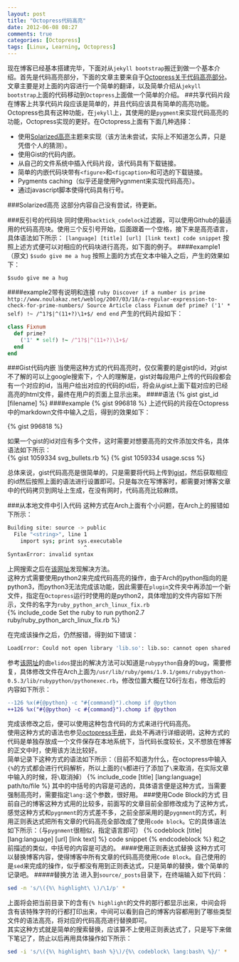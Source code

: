 ```yaml
---
layout: post
title: "Octopress代码高亮"
date: 2012-06-08 08:27
comments: true
categories: [Octopress]
tags: [Linux, Learning, Octopress]
---
```

现在博客已经基本搭建完毕，下面对从`jekyll bootstrap`搬迁到做一个基本介绍。首先是代码高亮部分，下面的文章主要来自于[Octopress关于代码高亮部分][lab1]。文章主要是对上面的内容进行一个简单的翻译，以及简单介绍从`jekyll bootstrap`上面的代码移动到`Octopress`上面做一个简单的介绍。
##共享代码片段
在博客上共享代码片段应该是简单的，并且代码应该具有简单的高亮功能。Octopress也具有这种功能，在`jekyll`上，其使用的是`pygment`来实现代码高亮的功能，Octopress实现的更好。在Octopress上面有下面几种选择：   
* 使用[Solarized高亮][lab2]主题来实现（该方法未尝试，实际上不知道怎么弄，只是凭借个人的猜测）。
* 使用Gist的代码内嵌。
* 从自己的文件系统中插入代码片段，该代码具有下载链接。
* 简单的内嵌代码块带有`<figure>`和`<figcaption>`和可选的下载链接。
* Pygments caching（似乎还是使用Pygnment来实现代码高亮）。
* 通过javascript脚本使得代码具有行号。

<!--more-->
###Solarized高亮
这部分内容自己没有尝试，待更新。

###反引号的代码块
同时使用`backtick_codelock`过滤器，可以使用Github的最适用的代码高亮块。使用三个反引号开始，后面跟着一个空格，接下来是高亮语言，具体语法如下所示：
      ``` [language] [title] [url] [link text]
      code snippet
      ```
按照上述方式便可以对相应的代码块进行高亮，如下面的例子。
####example1（原文)
     ```
     $sudo give me a hug
     ```
按照上面的方式在文本中输入之后，产生的效果如下：
```
$sudo give me a hug
```
####example2带有说明和连接
     ``` ruby Discover if a number is prime http://www.noulakaz.net/weblog/2007/03/18/a-regular-expression-to-check-for-prime-numbers/ Source Article
     class Fixnum
       def prime?
         ('1' * self) !~ /^1?$|^(11+?)\1+$/
       end
     end
     ```
产生的代码片段如下：
``` ruby Discover if a number is prime http://www.noulakaz.net/weblog/2007/03/18/a-regular-expression-to-check-for-prime-numbers/ Source Article
class Fixnum
  def prime?
    ('1' * self) !~ /^1?$|^(11+?)\1+$/
  end
end
```

###Gist代码内嵌
当使用这种方式的代码高亮时，仅仅需要的是gist的id，对gist不了解的可以上google搜索下，个人的理解是，gist对每段用户上传的代码段都会有一个对应的id，当用户给出对应的代码的id后，将会从gist上面下载对应的已经高亮的html文件，最终在用户的页面上显示出来。
####语法
     \{\% gist gist_id [filename] \%\}
####example
     \{\% gist 996818 \%\}
上述代码的片段在Octopress中的markdown文件中输入之后，得到的效果如下：  

{% gist 996818 %}

如果一个gist的id对应有多个文件，这时需要对想要高亮的文件添加文件名，具体语法如下所示：   
      \{\% gist 1059334 svg_bullets.rb \%\}
      \{\% gist 1059334 usage.scss \%\}

总体来说，gist代码高亮是很简单的，只是需要将代码上传到[gist][lab3]，然后获取相应的id然后按照上面的语法进行设置即可。只是每次在写博客时，都需要对博客文章中的代码拷贝到网址上生成，在没有网时，代码高亮比较麻烦。

###从本地文件中引入代码
这种方式在Arch上面有个小问题，在Arch上的报错如下所示：  
``` bash Arch error
Building site: source -> public
  File "<string>", line 1
    import sys; print sys.executable
                        ^
SyntaxError: invalid syntax
```
上网搜索之后在[该网址][lab4]发现解决方法。   
这种方式需要使用python2来完成代码高亮的操作，由于Arch的python指向的是python3，而python3无法完成该功能，因此需要在`plugin`文件夹中再添加一个新文件，指定在`Octopress`运行时使用的是python2，具体增加的文件内容如下所示，文件的名字为`ruby_python_arch_linux_fix.rb`  
{% include_code Set the ruby to run python2.7 ruby/ruby_python_arch_linux_fix.rb %}

在完成该操作之后，仍然报错，得到如下错误：  
``` bash Error message
LoadError: Could not open library 'lib.so': lib.so: cannot open shared object file: No such file or directory
```
参考[该网址][lab5]的由`elidos`提出的解决方法可以知道是`rubypython`自身的bug，需要修复，具体修改文件在Arch上面为`/usr/lib/ruby/gems/1.9.1/gems/rubypython-0.5.3/lib/rubypython/pythonexec.rb`，修改位置大概在126行左右，修改后的内容如下所示：
```diff fix the rubypython bug
--126 %x(#{@python} -c "#{command}").chomp if @python
++126 %x("#{@python} -c #{command}").chomp if @python
```
完成该修改之后，便可以使用这种包含代码的方式来进行代码高亮。   
使用这种方式的语法也参见[octopress手册][lab1]，此处不再进行详细说明，这种方式的代码是单独存放成一个文件保存在本地系统下，当代码长度较长，又不想放在博客的正文中时，使用该方法比较好。  
简单记录下这种方式的语法如下所示：（目前不知道为什么，在octopress中输入`{%`的方式都会进行代码解析，所以上面的`{%`都进行了添加了`\`来取消，在实际文章中输入的时候，将`\`取消掉）
    \{\% include_code [title] [lang:language] path/to/file \%\}
其中的中括号的内容是可选的，具体语言便是这种方式，当需要强制高亮时，需要指定`lang:`这个参数，很好用。
###使用Code Block的方式
目前自己的博客这种方式用的比较多，前面写的文章目前全部修改成为了这种方式，感觉这种方式和`pygnment`的方式差不多，之前全部采用的是`pygnment`的方式，利用正则表达式把所有文章的代码高亮全部改成了使用`code block`。它的具体语法如下所示：（与`pygnment`很相似，指定语言即可）
      \{\% codeblock [title] [lang:language] [url] [link text] \%\}
      code snippet
      \{\% endcodeblock \%\}
和之前描述的类似，中括号的内容是可选的。
####使用正则表达式替换
这种方式可以替换博客内容，使得博客中所有文章的代码高亮使用`Code Block`。自己使用的是`sed`来完成的操作，似乎都没有用到正则表达式，只是简单的替换，做个简单的记录吧。
#####替换方法
进入到`source/_posts`目录下，在终端输入如下代码：
``` bash Sed查看文章代码
sed -n 's/\({%\ highlight\ \)/\1/p' *
```
上面将会把当前目录下的含有`{% highlight`的文件的那行都显示出来，中间会将含有该特殊字符的行都打印出来，中间可以看到自己的博客内容都用到了哪些类型文件的语法高亮，将对应的代码高亮进行替换即可。  
其实这种方式就是简单的搜索替换，应该算不上使用正则表达式了，只是写下来做下笔记了，防止以后再用具体操作如下所示：
``` bash Sed替换文件内容
sed -i 's/\({%\ highlight\ bash %}\)/{%\ codeblock\ lang:bash\ %}/' *
```

[lab1]:http://octopress.org/docs/blogging/code/ "Octopress代码高亮"
[lab2]:http://ethanschoonover.com/solarized "Solarized高亮"
[lab3]:https://gist.github.com/
[lab4]:http://blog.gonzih.org/blog/2011/09/21/fix-octopress-pygments-error-on-arch-linux/
[lab5]:https://github.com/tmm1/pygments.rb/issues/10

